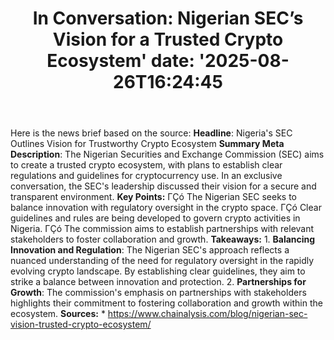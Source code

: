 ﻿---
title: "In Conversation: Nigerian SEC’s Vision for a Trusted Crypto Ecosystem'
date: '2025-08-26T16:24:45"
category: "Markets"
summary: ""
slug: "in conversation nigerian secs vision for a trusted crypto ec"
source_urls:
  - "https://www.chainalysis.com/blog/nigerian-sec-vision-trusted-crypto-ecosystem/"
seo:
  title: "In Conversation: Nigerian SEC’s Vision for a Trusted Crypto Ecosystem | Hash n Hedge'
  description: '"
  keywords: ["news", "markets", "brief"]
---
Here is the news brief based on the source:  **Headline**: Nigeria's SEC Outlines Vision for Trustworthy Crypto Ecosystem  **Summary Meta Description**: The Nigerian Securities and Exchange Commission (SEC) aims to create a trusted crypto ecosystem, with plans to establish clear regulations and guidelines for cryptocurrency use. In an exclusive conversation, the SEC's leadership discussed their vision for a secure and transparent environment.  **Key Points:**  ΓÇó The Nigerian SEC seeks to balance innovation with regulatory oversight in the crypto space. ΓÇó Clear guidelines and rules are being developed to govern crypto activities in Nigeria. ΓÇó The commission aims to establish partnerships with relevant stakeholders to foster collaboration and growth.  **Takeaways:**  1. **Balancing Innovation and Regulation**: The Nigerian SEC's approach reflects a nuanced understanding of the need for regulatory oversight in the rapidly evolving crypto landscape. By establishing clear guidelines, they aim to strike a balance between innovation and protection. 2. **Partnerships for Growth**: The commission's emphasis on partnerships with stakeholders highlights their commitment to fostering collaboration and growth within the ecosystem.  **Sources:**  * https://www.chainalysis.com/blog/nigerian-sec-vision-trusted-crypto-ecosystem/ 
